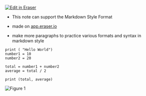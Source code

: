 [![Edit in Eraser](https://firebasestorage.googleapis.com/v0/b/second-petal-295822.appspot.com/o/images%2Fgithub%2FOpen%20in%20Eraser.svg?alt=media&token=968381c8-a7e7-472a-8ed6-4a6626da5501)](https://app.eraser.io/workspace/Iz1yBGXJ2yXrs6ZGvJMj)
- This note can support the Markdown Style Format
- made on [﻿app.eraser.io](https://app.eraser.io) 


- make more paragraphs to practice various formats and syntax in markdown style
```
print ( "Hello World")
number1 = 10
number2 = 20

total = number1 + number2
average = total / 2

print (total, average)
```
![Figure 1](https://eraser.imgix.net/workspaces/Iz1yBGXJ2yXrs6ZGvJMj/quyD70QkQUajIp72eMbgfIaoDaA3/---figure---uTe_X1EaIJ-NFo3IRwi3OA.svg?ixlib=js-3.7.0 "Figure 1")




<!--- Eraser file: https://app.eraser.io/workspace/Iz1yBGXJ2yXrs6ZGvJMj --->